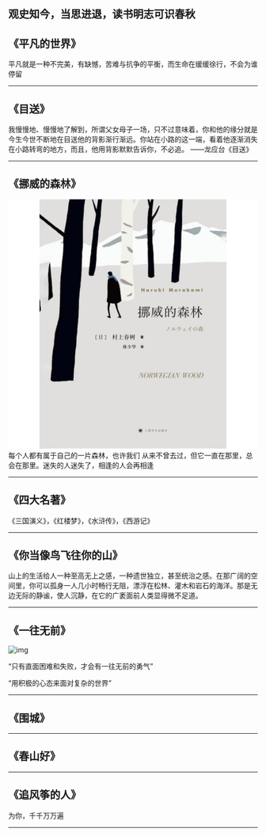 ## 观史知今，当思进退，读书明志可识春秋

## 《平凡的世界》  

平凡就是一种不完美，有缺憾，苦难与抗争的平衡，而生命在缓缓徐行，不会为谁停留
***
## 《目送》  
<!-- ![img](relaximgs/目送.jpg) -->
我慢慢地、慢慢地了解到，所谓父女母子一场，只不过意味着，你和他的缘分就是今生今世不断地在目送他的背影渐行渐远。你站在小路的这一端，看着他逐渐消失在小路转弯的地方，而且，他用背影默默告诉你，不必追。
——龙应台《目送》
***

## 《挪威的森林》
![img](relaximgs/挪威的森林.jpg)
每个人都有属于自己的一片森林，也许我们 从来不曾去过，但它一直在那里，总会在那里。迷失的人迷失了，相逢的人会再相逢
***
## 《四大名著》  
《三国演义》，《红楼梦》，《水浒传》，《西游记》
***
## 《你当像鸟飞往你的山》
<!-- ![](https://upload-images.jianshu.io/upload_images/1861256-07848db381ccbb0c.jpg?imageMogr2/auto-orient/strip|imageView2/2/w/720) -->

山上的生活给人一种至高无上之感，一种遗世独立，甚至统治之感。在那广阔的空间里，你可以孤身一人几小时畅行无阻，漂浮在松林、灌木和岩石的海洋。那是无边无际的静谧，使人沉静，在它的广袤面前人类显得微不足道。

***
## 《一往无前》

![img](https://img.alicdn.com/imgextra/i4/1049653664/O1CN0160dUci1cw9ndiMzTe_!!1049653664.jpg)

“只有直面困难和失败，才会有一往无前的勇气”

“用积极的心态来面对复杂的世界” 

***
## 《围城》
<!-- ![img](relaximgs/围城.jpeg) -->
***
## 《春山好》  
<!-- ![img](relaximgs/春山好.jpeg) -->
***
## 《追风筝的人》 
为你，千千万万遍

***
